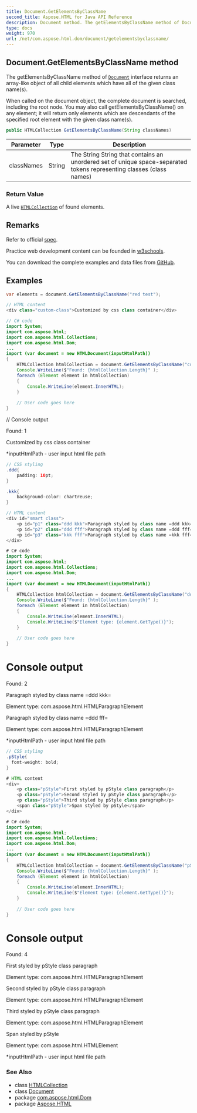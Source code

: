 ```yaml
---
title: Document.GetElementsByClassName
second_title: Aspose.HTML for Java API Reference
description: Document method. The getElementsByClassName method of Document interface returns an array-like object of all child elements which have all of the given class names
type: docs
weight: 970
url: /net/com.aspose.html.dom/document/getelementsbyclassname/
---
```

## Document.GetElementsByClassName method

The getElementsByClassName method of [`Document`](../) interface returns an array-like object of all child elements which have all of the given class name(s).

When called on the document object, the complete document is searched, including the root node. You may also call getElementsByClassName() on any element; it will return only elements which are descendants of the specified root element with the given class name(s).

```java
public HTMLCollection GetElementsByClassName(String classNames)
```

| Parameter | Type | Description |
| --- | --- | --- |
| classNames | String | The String String that contains an unordered set of unique space-separated tokens representing classes (class names) |

### Return Value

A live [`HTMLCollection`](../../../com.aspose.html.collections/htmlcollection/) of found elements.

## Remarks

Refer to official [spec](https://dom.spec.whatwg.org/#dom-document-getelementsbyclassname).

Practice web development content can be founded in [w3schools](https://www.w3schools.com/jsref/met_element_getelementsbyclassname.asp).

You can download the complete examples and data files from [GitHub](https://github.com/com.aspose.html/Aspose.HTML-Documentation).

## Examples

```java
var elements = document.GetElementsByClassName("red test");
```

```java
// HTML content
<div class="custom-class">Customized by css class container</div>

// C# code
import System;
import com.aspose.html;
import com.aspose.html.Collections;
import com.aspose.html.Dom;
...
import (var document = new HTMLDocument(inputHtmlPath))
{
	HTMLCollection htmlCollection = document.GetElementsByClassName("custom-class");
	Console.WriteLine($"Found: {htmlCollection.Length}" );
	foreach (Element element in htmlCollection)
	{
		Console.WriteLine(element.InnerHTML);
	}
         
	// User code goes here
}
```

// Console output

Found: 1

Customized by css class container

*inputHtmlPath - user input html file path

```java
// CSS styling
.ddd{
	padding: 10pt;
}

.kkk{
	background-color: chartreuse;
}

// HTML content
<div id="smart class">
	<p id="p1" class="ddd kkk">Paragraph styled by class name =ddd kkk=</p>
	<p id="p2" class="ddd fff">Paragraph styled by class name =ddd fff=</p>
	<p id="p3" class="kkk fff">Paragraph styled by class name =kkk fff=</p>
</div>

# C# code
import System;
import com.aspose.html;
import com.aspose.html.Collections;
import com.aspose.html.Dom;
...
import (var document = new HTMLDocument(inputHtmlPath))
{
	HTMLCollection htmlCollection = document.GetElementsByClassName("ddd");
	Console.WriteLine($"Found: {htmlCollection.Length}" );
	foreach (Element element in htmlCollection)
	{
		Console.WriteLine(element.InnerHTML);
		Console.WriteLine($"Element type: {element.GetType()}");
	}
         
	// User code goes here
}
```

# Console output

Found: 2

Paragraph styled by class name =ddd kkk=

Element type: com.aspose.html.HTMLParagraphElement

Paragraph styled by class name =ddd fff=

Element type: com.aspose.html.HTMLParagraphElement

*inputHtmlPath - user input html file path

```java
// CSS styling
.pStyle{
  font-weight: bold;
}

# HTML content
<div>
	<p class="pStyle">First styled by pStyle class paragraph</p>
	<p class="pStyle">Second styled by pStyle class paragraph</p>
	<p class="pStyle">Third styled by pStyle class paragraph</p>
	<span class="pStyle">Span styled by pStyle</span>
</div>

# C# code
import System;
import com.aspose.html;
import com.aspose.html.Collections;
import com.aspose.html.Dom;
...
import (var document = new HTMLDocument(inputHtmlPath))
{
	HTMLCollection htmlCollection = document.GetElementsByClassName("pStyle");
	Console.WriteLine($"Found: {htmlCollection.Length}" );
	foreach (Element element in htmlCollection)
	{
		Console.WriteLine(element.InnerHTML);
		Console.WriteLine($"Element type: {element.GetType()}");
	}
         
	// User code goes here
}
```

# Console output

Found: 4

First styled by pStyle class paragraph

Element type: com.aspose.html.HTMLParagraphElement

Second styled by pStyle class paragraph

Element type: com.aspose.html.HTMLParagraphElement

Third styled by pStyle class paragraph

Element type: com.aspose.html.HTMLParagraphElement

Span styled by pStyle

Element type: com.aspose.html.HTMLElement

*inputHtmlPath - user input html file path

### See Also

* class [HTMLCollection](../../../com.aspose.html.collections/htmlcollection/)
* class [Document](../)
* package [com.aspose.html.Dom](../../document/)
* package [Aspose.HTML](../../../)
